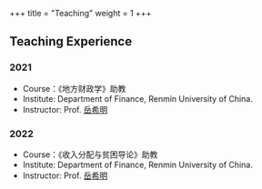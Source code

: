 +++
title = "Teaching"
weight = 1
+++

## Teaching Experience

### 2021
- Course：《地方财政学》助教
- Institute: Department of Finance, Renmin University of China.
- Instructor: Prof. [岳希明](http://sf.ruc.edu.cn/info/1229/8085.htm)

### 2022
- Course：《收入分配与贫困导论》助教
- Institute: Department of Finance, Renmin University of China.
- Instructor: Prof. [岳希明](http://sf.ruc.edu.cn/info/1229/8085.htm)
